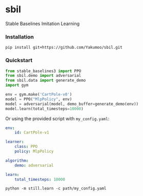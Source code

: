# sbil
Stable Baselines Imitation Learning

### Installation
```
pip install git+https://github.com/Yakumoo/sbil.git
```

### Quickstart

```python
from stable_baselines3 import PPO
from sbil.demo import adversarial
from sbil.data import generate_demo
import gym

env = gym.make('CartPole-v0')
model = PPO("MlpPolicy", env)
model = adversarial(model, demo_buffer=generate_demo(env))
model.learn(total_timesteps=10000)
```

Or using the provided script with `my_config.yaml`:
```yaml
env:
    id: CartPole-v1

learner:
    class: PPO
    policy: MlpPolicy

algorithm:
    demo: adversarial

learn:
    total_timesteps: 10000
```
```shell
python -m still.learn -c path/my_config.yaml
```
